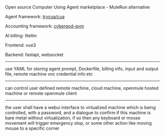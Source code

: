 Open source Computer Using Agent marketplace - MuleRun alternative

Agent framework: [trycua/cua](https://github.com/trycua/cua)

Accounting framework: [cybergod-gym](https://github.com/James4Ever0/agi_computer_control/tree/master/gym-primitives%2Fcybergod)

AI billing: litellm

Frontend: vue3

Backend: fastapi, websocket

---

use YAML for storing agent prompt, Dockerfile, billing info, input and output file, remote machine vnc credential info etc


---

can control user defined remote machine, cloud machine, openmule hosted machine or remote openmule client

---

the user shall have a webui interface to virtualized machine which is being controlled, with a password, and a dialogue to confirm if this machine is bare metal without virtualization, if so then any keyboard or mouse movement will trigger emergency stop, or some other action like moving mouse to a specific corner
